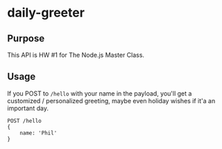 # daily-greeter

## Purpose

This API is HW #1 for The Node.js Master Class.

## Usage

If you POST to `/hello` with your name in the payload, you'll get a customized / personalized greeting, maybe even holiday wishes if it'a an important day.
```
POST /hello
{
    name: 'Phil'
}
```
